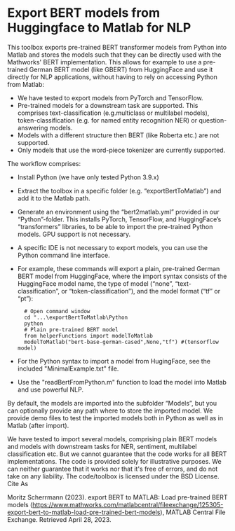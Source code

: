 # Export BERT models from Huggingface to Matlab for NLP

This toolbox exports pre-trained BERT transformer models from Python into Matlab and stores the models such that they can be directly used with the Mathworks' BERT implementation. 
This allows for example to use a pre-trained German BERT model (like GBERT) from HuggingFace and use it directly for NLP applications, without having to rely on accessing Python from Matlab:
* We have tested to export models from PyTorch and TensorFlow. 
* Pre-trained models for a downstream task are supported. This comprises text-classification (e.g.multiclass or multilabel models), token-classification (e.g. for named entity recognition NER) or question-answering models.   
* Models with a different structure then BERT (like Roberta etc.) are not supported.
* Only models that use the word-piece tokenizer are currently supported.

The workflow comprises:
* Install Python (we have only tested Python 3.9.x)
* Extract the toolbox in a specific folder (e.g. “exportBertToMatlab”) and add it to the Matlab path. 
* Generate an environment using the “bert2matlab.yml” provided in our “Python”-folder. This installs PyTorch, TensorFlow, and HuggingFace’s “transformers” libraries, to be able to import the pre-trained Python models. GPU support is not necessary. 
* A specific IDE is not necessary to export models, you can use the Python command line interface. 
* For example, these commands will export a plain, pre-trained German BERT model from HuggingFace, where the import syntax consists of the HuggingFace model name, the type of model (“none”, “text-classification”, or “token-classification”), and the model format (“tf” or “pt”):

		# Open command window
		cd "...\exportBertToMatlab\Python
		python
		# Plain pre-trained BERT model
		from helperFunctions import modelToMatlab 
		modelToMatlab("bert-base-german-cased",None,"tf") #(tensorflow model)

* For the Python syntax to import a model from HugingFace, see the included "MinimalExample.txt" file.
* Use the "readBertFromPython.m" function to load the model into Matlab and use powerful NLP.

By default, the models are imported into the subfolder “Models”, but you can optionally provide any path where to store the imported model.
We provide demo files to test the imported models both in Python as well as in Matlab (after import). 


We have tested to import several models, comprising plain BERT models and models with downstream tasks for NER, sentiment, multilabel classification etc. But we cannot guarantee that the code works for all BERT implementations. 
The code is provided solely for illustrative purposes. We can neither guarantee that it works nor that it's free of errors, and do not take on any liability. 
The code/toolbox is licensed under the BSD License.
Cite As

Moritz Scherrmann (2023). export BERT to MATLAB: Load pre-trained BERT models (https://www.mathworks.com/matlabcentral/fileexchange/125305-export-bert-to-matlab-load-pre-trained-bert-models), MATLAB Central File Exchange. Retrieved April 28, 2023.
